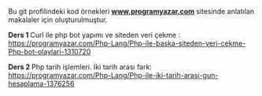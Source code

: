 Bu git profilindeki kod örnekleri <b>www.programyazar.com </b> sitesinde anlatılan makalaler için oluşturulmuştur.

<b>Ders 1 </b> Curl ile php bot yapımı ve siteden veri çekme : https://programyazar.com/Php-Lang/Php-ile-baska-siteden-veri-cekme-Php-bot-olaylari-1310720

<b>Ders 2 </b> Php tarih işlemleri. İki tarih arası fark: https://programyazar.com/Php-Lang/Php-ile-iki-tarih-arasi-gun-hesaplama-1376256